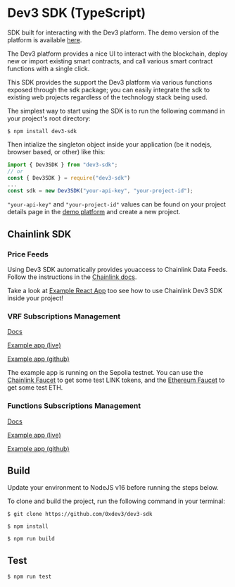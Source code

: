 # Dev3 SDK (TypeScript)

SDK built for interacting with the Dev3 platform.
The demo version of the platform is available [here](https://app.dev3.sh/).

The Dev3 platform provides a nice UI to interact with the blockchain, deploy new or import existing smart contracts, and call various smart contract functions with a single click.

This SDK provides the support the Dev3 platform via various functions exposed through the sdk package; you can easily integrate the sdk to existing web projects regardless of the technology stack being used. 

The simplest way to start using the SDK is to run the following command in your project's root directory:

```shell
$ npm install dev3-sdk
``` 

Then intialize the singleton object inside your application (be it nodejs, browser based, or other) like this:

```javascript
import { Dev3SDK } from "dev3-sdk";
// or 
const { Dev3SDK } = require("dev3-sdk")
...
const sdk = new Dev3SDK("your-api-key", "your-project-id"); 
```

`"your-api-key"` and `"your-project-id"` values can be found on your project details page in the [demo platform](https://app.dev3.sh/) and create a new project.

## Chainlink SDK

### Price Feeds

Using Dev3 SDK automatically provides youaccess to Chainlink Data Feeds. Follow the instructions in the
[Chainlink docs](./docs/chainlink.md).

Take a look at [Example React App](https://github.com/0xDev3/chainlink-sdk-example-react-app) too see how to use Chainlink Dev3 SDK inside your project!

### VRF Subscriptions Management

[Docs](https://docs.dev3.sh/welcome-to-dev3/sdk/chainlink-subscriptions/vrf-subscriptions)

[Example app (live)](https://chainlink-vrf-subscriptions-example-react-app.vercel.app/)

[Example app (github)](https://github.com/0xDev3/chainlink-vrf-subscriptions-example-react-app)

The example app is running on the Sepolia testnet. You can use the [Chainlink Faucet](https://faucets.chain.link/) to get some test LINK tokens, and the [Ethereum Faucet](https://sepoliafaucet.com/) to get some test ETH.

### Functions Subscriptions Management

[Docs](https://docs.dev3.sh/welcome-to-dev3/sdk/chainlink-subscriptions/functions-subscriptions)

[Example app (live)](https://chainlink-functions-example-react-app-sigma.vercel.app/)

[Example app (github)](https://github.com/0xDev3/chainlink-functions-example-react-app)

## Build

Update your environment to NodeJS v16 before running the steps below.

To clone and build the project, run the following command in your terminal:

```code
$ git clone https://github.com/0xdev3/dev3-sdk

$ npm install
 
$ npm run build
```

## Test

```code
$ npm run test
```
